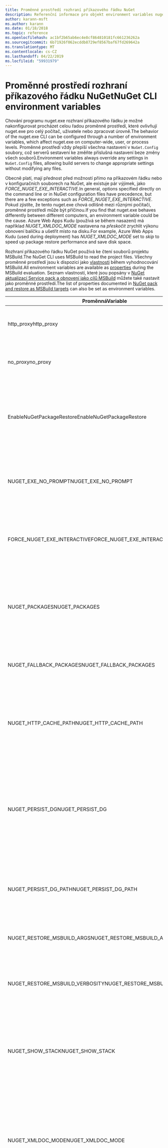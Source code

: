 ```yaml
---
title: Proměnné prostředí rozhraní příkazového řádku NuGet
description: Referenční informace pro objekt environment variables nuget.exe
author: karann-msft
ms.author: karann
ms.date: 01/18/2018
ms.topic: reference
ms.openlocfilehash: ac1bf2b65ab6ec4e8cf864810181fc661236262a
ms.sourcegitcommit: 6b71926f062ecddb8729ef8567baf67fd269642a
ms.translationtype: MT
ms.contentlocale: cs-CZ
ms.lasthandoff: 04/22/2019
ms.locfileid: "59931979"
---
```

# <a name="nuget-cli-environment-variables"></a><span data-ttu-id="a5dcc-103">Proměnné prostředí rozhraní příkazového řádku NuGet</span><span class="sxs-lookup"><span data-stu-id="a5dcc-103">NuGet CLI environment variables</span></span>

<span data-ttu-id="a5dcc-104">Chování programu nuget.exe rozhraní příkazového řádku je možné nakonfigurovat procházet celou řadou proměnné prostředí, které ovlivňují nuget.exe pro celý počítač, uživatele nebo zpracovat úrovně.</span><span class="sxs-lookup"><span data-stu-id="a5dcc-104">The behavior of the nuget.exe CLI can be configured through a number of environment variables, which affect nuget.exe on computer-wide, user, or process levels.</span></span> <span data-ttu-id="a5dcc-105">Proměnné prostředí vždy přepíší všechna nastavení v `NuGet.Config` soubory, což serverů sestavení ke změňte příslušná nastavení beze změny všech souborů.</span><span class="sxs-lookup"><span data-stu-id="a5dcc-105">Environment variables always override any settings in `NuGet.Config` files, allowing build servers to change appropriate settings without modifying any files.</span></span>

<span data-ttu-id="a5dcc-106">Obecně platí, mají přednost před možností přímo na příkazovém řádku nebo v konfiguračních souborech na NuGet, ale existuje pár výjimek, jako *FORCE_NUGET_EXE_INTERACTIVE*.</span><span class="sxs-lookup"><span data-stu-id="a5dcc-106">In general, options specified directly on the command line or in NuGet configuration files have precedence, but there are a few exceptions such as *FORCE_NUGET_EXE_INTERACTIVE*.</span></span> <span data-ttu-id="a5dcc-107">Pokud zjistíte, že tento nuget.exe chová odlišně mezi různými počítači, proměnné prostředí může být příčinou.</span><span class="sxs-lookup"><span data-stu-id="a5dcc-107">If you find that nuget.exe behaves differently between different computers, an environment variable could be the cause.</span></span> <span data-ttu-id="a5dcc-108">Azure Web Apps Kudu (používá se během nasazení) má například *NUGET_XMLDOC_MODE* nastavena na *přeskočit* zrychlit výkonu obnovení balíčku a ušetřit místo na disku.</span><span class="sxs-lookup"><span data-stu-id="a5dcc-108">For example, Azure Web Apps Kudu (used during deployment) has *NUGET_XMLDOC_MODE* set to *skip* to speed up package restore performance and save disk space.</span></span>

<span data-ttu-id="a5dcc-109">Rozhraní příkazového řádku NuGet používá ke čtení souborů projektu MSBuild.</span><span class="sxs-lookup"><span data-stu-id="a5dcc-109">The NuGet CLI uses MSBuild to read the project files.</span></span> <span data-ttu-id="a5dcc-110">Všechny proměnné prostředí jsou k dispozici jako [vlastnosti](/visualstudio/msbuild/msbuild-command-line-reference) během vyhodnocování MSBuild.</span><span class="sxs-lookup"><span data-stu-id="a5dcc-110">All environment variables are available as [properties](/visualstudio/msbuild/msbuild-command-line-reference) during the MSBuild evaluation.</span></span>
<span data-ttu-id="a5dcc-111">Seznam vlastností, které jsou popsány v [NuGet aktualizací Service pack a obnovení jako cílů MSBuild](../reference/msbuild-targets.md#restore-properties) můžete také nastavit jako proměnné prostředí.</span><span class="sxs-lookup"><span data-stu-id="a5dcc-111">The list of properties documented in [NuGet pack and restore as MSBuild targets](../reference/msbuild-targets.md#restore-properties) can also be set as environment variables.</span></span>

| <span data-ttu-id="a5dcc-112">Proměnná</span><span class="sxs-lookup"><span data-stu-id="a5dcc-112">Variable</span></span> | <span data-ttu-id="a5dcc-113">Popis</span><span class="sxs-lookup"><span data-stu-id="a5dcc-113">Description</span></span> | <span data-ttu-id="a5dcc-114">Poznámky</span><span class="sxs-lookup"><span data-stu-id="a5dcc-114">Remarks</span></span> |
| --- | --- | --- |
| <span data-ttu-id="a5dcc-115">http_proxy</span><span class="sxs-lookup"><span data-stu-id="a5dcc-115">http_proxy</span></span> | <span data-ttu-id="a5dcc-116">Proxy server HTTP pro operace NuGet HTTP.</span><span class="sxs-lookup"><span data-stu-id="a5dcc-116">Http proxy used for NuGet HTTP operations.</span></span> | <span data-ttu-id="a5dcc-117">To by se zadal jako `http://<username>:<password>@proxy.com`.</span><span class="sxs-lookup"><span data-stu-id="a5dcc-117">This would be specified as `http://<username>:<password>@proxy.com`.</span></span> |
| <span data-ttu-id="a5dcc-118">no_proxy</span><span class="sxs-lookup"><span data-stu-id="a5dcc-118">no_proxy</span></span> | <span data-ttu-id="a5dcc-119">Nakonfiguruje domén obejít pomocí proxy serveru.</span><span class="sxs-lookup"><span data-stu-id="a5dcc-119">Configures domains to bypass from using proxy.</span></span> | <span data-ttu-id="a5dcc-120">Zadaný jako domén oddělených čárkou (,).</span><span class="sxs-lookup"><span data-stu-id="a5dcc-120">Specified as domains separated by comma (,).</span></span> |
| <span data-ttu-id="a5dcc-121">EnableNuGetPackageRestore</span><span class="sxs-lookup"><span data-stu-id="a5dcc-121">EnableNuGetPackageRestore</span></span> | <span data-ttu-id="a5dcc-122">Příznak pro Pokud NuGet by měl implicitně udělit souhlas Pokud, který vyžaduje balíček na obnovení.</span><span class="sxs-lookup"><span data-stu-id="a5dcc-122">Flag for if NuGet should implicitly grant consent if that's required by package on restore.</span></span> | <span data-ttu-id="a5dcc-123">Určený příznak je považován za *true* nebo *1*, jakákoli jiná hodnota, které jsou považovány za příznak není nastavený.</span><span class="sxs-lookup"><span data-stu-id="a5dcc-123">Specified flag is treated as *true* or *1*, any other value treated as flag not set.</span></span> |
| <span data-ttu-id="a5dcc-124">NUGET_EXE_NO_PROMPT</span><span class="sxs-lookup"><span data-stu-id="a5dcc-124">NUGET_EXE_NO_PROMPT</span></span> | <span data-ttu-id="a5dcc-125">Zabraňuje exe pro vás vyzve k zadání přihlašovacích údajů.</span><span class="sxs-lookup"><span data-stu-id="a5dcc-125">Prevents the exe for prompting for credentials.</span></span> | <span data-ttu-id="a5dcc-126">Libovolná hodnota s výjimkou hodnotu null nebo prázdný řetězec bude zacházeno jako s tímto příznakem sadu nebo hodnotu true.</span><span class="sxs-lookup"><span data-stu-id="a5dcc-126">Any value except null or empty string will be treated as this flag set/true.</span></span> |
| <span data-ttu-id="a5dcc-127">FORCE_NUGET_EXE_INTERACTIVE</span><span class="sxs-lookup"><span data-stu-id="a5dcc-127">FORCE_NUGET_EXE_INTERACTIVE</span></span> | <span data-ttu-id="a5dcc-128">Proměnná prostředí globální přinutit interaktivním režimu.</span><span class="sxs-lookup"><span data-stu-id="a5dcc-128">Global environment variable to force interactive mode.</span></span> | <span data-ttu-id="a5dcc-129">Libovolná hodnota s výjimkou hodnotu null nebo prázdný řetězec bude zacházeno jako s tímto příznakem sadu nebo hodnotu true.</span><span class="sxs-lookup"><span data-stu-id="a5dcc-129">Any value except null or empty string will be treated as this flag set/true.</span></span> |
| <span data-ttu-id="a5dcc-130">NUGET_PACKAGES</span><span class="sxs-lookup"><span data-stu-id="a5dcc-130">NUGET_PACKAGES</span></span> | <span data-ttu-id="a5dcc-131">Cesta pro *global-packages* složky, jak je popsáno na [Správa globálních balíčků a složek mezipaměti](../consume-packages/managing-the-global-packages-and-cache-folders.md).</span><span class="sxs-lookup"><span data-stu-id="a5dcc-131">Path to use for the *global-packages* folder as described on [Managing the global packages and cache folders](../consume-packages/managing-the-global-packages-and-cache-folders.md).</span></span> | <span data-ttu-id="a5dcc-132">Zadaný jako absolutní cestu.</span><span class="sxs-lookup"><span data-stu-id="a5dcc-132">Specified as absolute path.</span></span> |
| <span data-ttu-id="a5dcc-133">NUGET_FALLBACK_PACKAGES</span><span class="sxs-lookup"><span data-stu-id="a5dcc-133">NUGET_FALLBACK_PACKAGES</span></span> | <span data-ttu-id="a5dcc-134">Složky globálních balíčků pro použití náhradní lokality.</span><span class="sxs-lookup"><span data-stu-id="a5dcc-134">Global fallback packages folders.</span></span> | <span data-ttu-id="a5dcc-135">Absolutní cesty ke složce zadat oddělených středníkem (;).</span><span class="sxs-lookup"><span data-stu-id="a5dcc-135">Absolute folder paths separated by semicolon (;).</span></span> |
| <span data-ttu-id="a5dcc-136">NUGET_HTTP_CACHE_PATH</span><span class="sxs-lookup"><span data-stu-id="a5dcc-136">NUGET_HTTP_CACHE_PATH</span></span> | <span data-ttu-id="a5dcc-137">Cesta pro *http-cache* složky, jak je popsáno na [Správa globálních balíčků a složek mezipaměti](../consume-packages/managing-the-global-packages-and-cache-folders.md).</span><span class="sxs-lookup"><span data-stu-id="a5dcc-137">Path to use for the *http-cache* folder as described on [Managing the global packages and cache folders](../consume-packages/managing-the-global-packages-and-cache-folders.md).</span></span> | <span data-ttu-id="a5dcc-138">Zadaný jako absolutní cestu.</span><span class="sxs-lookup"><span data-stu-id="a5dcc-138">Specified as absolute path.</span></span> |
| <span data-ttu-id="a5dcc-139">NUGET_PERSIST_DG</span><span class="sxs-lookup"><span data-stu-id="a5dcc-139">NUGET_PERSIST_DG</span></span> | <span data-ttu-id="a5dcc-140">Příznak označující, jestli by měl nastavit jako trvalý, distribuční skupině souborů (data shromážděná z MSBuild).</span><span class="sxs-lookup"><span data-stu-id="a5dcc-140">Flag indicating if dg files (data collected from MSBuild) should be persisted.</span></span> | <span data-ttu-id="a5dcc-141">Zadaný jako *true* nebo *false* (výchozí), pokud není nastavený NUGET_PERSIST_DG_PATH se uloží do dočasného adresáře (NuGetScratch složka v aktuálním adresáři temp prostředí).</span><span class="sxs-lookup"><span data-stu-id="a5dcc-141">Specified as *true* or *false* (default), if NUGET_PERSIST_DG_PATH not set will be stored to temporary directory (NuGetScratch folder in current environment temp directory).</span></span> |
| <span data-ttu-id="a5dcc-142">NUGET_PERSIST_DG_PATH</span><span class="sxs-lookup"><span data-stu-id="a5dcc-142">NUGET_PERSIST_DG_PATH</span></span> | <span data-ttu-id="a5dcc-143">Cesta k trvalému ukládání souborů distribuční skupině.</span><span class="sxs-lookup"><span data-stu-id="a5dcc-143">Path to persist dg files.</span></span> | <span data-ttu-id="a5dcc-144">Zadaný jako absolutní cestu, tato možnost je pouze použité při *NUGET_PERSIST_DG* je nastavena na hodnotu true.</span><span class="sxs-lookup"><span data-stu-id="a5dcc-144">Specified as absolute path, this option is only used when *NUGET_PERSIST_DG* is set to true.</span></span> |
| <span data-ttu-id="a5dcc-145">NUGET_RESTORE_MSBUILD_ARGS</span><span class="sxs-lookup"><span data-stu-id="a5dcc-145">NUGET_RESTORE_MSBUILD_ARGS</span></span> | <span data-ttu-id="a5dcc-146">Nastaví další argumenty nástroje MSBuild.</span><span class="sxs-lookup"><span data-stu-id="a5dcc-146">Sets additional MSBuild arguments.</span></span> | |
| <span data-ttu-id="a5dcc-147">NUGET_RESTORE_MSBUILD_VERBOSITY</span><span class="sxs-lookup"><span data-stu-id="a5dcc-147">NUGET_RESTORE_MSBUILD_VERBOSITY</span></span> | <span data-ttu-id="a5dcc-148">Nastaví úroveň podrobností protokolu MSBuild.</span><span class="sxs-lookup"><span data-stu-id="a5dcc-148">Sets the MSBuild log verbosity.</span></span> | <span data-ttu-id="a5dcc-149">Výchozí hodnota je *quiet* ("/ v: q").</span><span class="sxs-lookup"><span data-stu-id="a5dcc-149">Default is *quiet* ("/v:q").</span></span> <span data-ttu-id="a5dcc-150">Možné hodnoty *q [uiet]*, *m [inimal]*, *n [ormal]*, *d [etailed]*, a *diag [nostic]*.</span><span class="sxs-lookup"><span data-stu-id="a5dcc-150">Possible values *q[uiet]*, *m[inimal]*, *n[ormal]*, *d[etailed]*, and *diag[nostic]*.</span></span> |
| <span data-ttu-id="a5dcc-151">NUGET_SHOW_STACK</span><span class="sxs-lookup"><span data-stu-id="a5dcc-151">NUGET_SHOW_STACK</span></span> | <span data-ttu-id="a5dcc-152">Určuje, zda má být zobrazen úplných informacích o výjimce (včetně trasování zásobníku) pro uživatele.</span><span class="sxs-lookup"><span data-stu-id="a5dcc-152">Determines whether the full exception (including stack trace) should be displayed to the user.</span></span> | <span data-ttu-id="a5dcc-153">Zadaný jako *true* nebo *false* (výchozí).</span><span class="sxs-lookup"><span data-stu-id="a5dcc-153">Specified as *true* or *false* (default).</span></span> |
| <span data-ttu-id="a5dcc-154">NUGET_XMLDOC_MODE</span><span class="sxs-lookup"><span data-stu-id="a5dcc-154">NUGET_XMLDOC_MODE</span></span> | <span data-ttu-id="a5dcc-155">Určuje, jak by měl být zpracována extrakce souborů dokumentace XML sestavení.</span><span class="sxs-lookup"><span data-stu-id="a5dcc-155">Determines how assemblies XML documentation file extraction should be handled.</span></span> | <span data-ttu-id="a5dcc-156">Jsou podporované režimy *přeskočit* (ne extrahovat soubory dokumentace XML), *komprimovat* (Uložit soubory dokumentu XML jako archiv zip) nebo *žádný* (výchozí, považovat za standardní soubory XML doc soubory).</span><span class="sxs-lookup"><span data-stu-id="a5dcc-156">Supported modes are *skip* (do not extract XML documentation files), *compress* (store XML doc files as a zip archive) or *none* (default, treat XML doc files as regular files).</span></span> |
| <span data-ttu-id="a5dcc-157">NUGET_CERT_REVOCATION_MODE</span><span class="sxs-lookup"><span data-stu-id="a5dcc-157">NUGET_CERT_REVOCATION_MODE</span></span> | <span data-ttu-id="a5dcc-158">Určuje, jak zkontrolovat stav odvolání certifikátu použitého k podepsání balíčku, se provádí při instalaci nebo obnovit podepsaný balíček.</span><span class="sxs-lookup"><span data-stu-id="a5dcc-158">Determines how the revocation status check of the certificate used to sign a package, is performed when a signed package is installed or restored.</span></span> <span data-ttu-id="a5dcc-159">Pokud není nastavený, výchozí hodnota je `online`.</span><span class="sxs-lookup"><span data-stu-id="a5dcc-159">When not set, defaults to `online`.</span></span>| <span data-ttu-id="a5dcc-160">Možné hodnoty *online* (výchozí), *offline*.</span><span class="sxs-lookup"><span data-stu-id="a5dcc-160">Possible values *online* (default), *offline*.</span></span>  <span data-ttu-id="a5dcc-161">Související s [NU3028](../reference/errors-and-warnings/NU3028.md)</span><span class="sxs-lookup"><span data-stu-id="a5dcc-161">Related to [NU3028](../reference/errors-and-warnings/NU3028.md)</span></span> |


